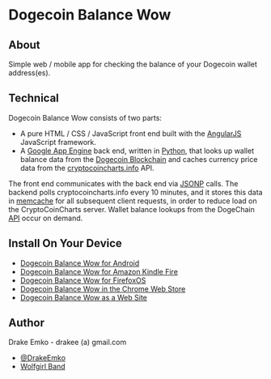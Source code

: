 # Dogecoin Balance Wow

## About
Simple web / mobile app for checking the balance of your Dogecoin wallet address(es).

## Technical
Dogecoin Balance Wow consists of two parts:
* A pure HTML / CSS / JavaScript front end built with the [AngularJS](http://angularjs.org/) JavaScript framework.
* A [Google App Engine](https://developers.google.com/appengine/) back end, written in [Python](http://www.python.org/), that looks up wallet balance data from the [Dogecoin Blockchain](https://dogechain.info/chain/Dogecoin) and caches currency price data from the [cryptocoincharts.info](http://www.cryptocoincharts.info/) API.

The front end communicates with the back end via [JSONP](http://en.wikipedia.org/wiki/JSONP) calls. The backend polls cryptocoincharts.info every 10 minutes, and it stores this data in [memcache](https://developers.google.com/appengine/docs/python/memcache/) for all subsequent client requests, in order to reduce load on the CryptoCoinCharts server. Wallet balance lookups from the DogeChain [API](https://dogechain.info/chain/Dogecoin/q) occur on demand.

## Install On Your Device
* [Dogecoin Balance Wow for Android](https://play.google.com/store/apps/details?id=net.edrake.dogecoinbalancewow)
* [Dogecoin Balance Wow for Amazon Kindle Fire](http://www.amazon.com/Drake-Emko-Dogecoin-Balance-Wow/dp/B00ISNBWEY)
* [Dogecoin Balance Wow for FirefoxOS](https://marketplace.firefox.com/app/dogecoin-balance-wow)
* [Dogecoin Balance Wow in the Chrome Web Store](https://chrome.google.com/webstore/detail/dogecoin-balance-wow/mbldbbdmcmpelfakglhfafgiopeepnob)
* [Dogecoin Balance Wow as a Web Site](http://d2kg4h6gsenx6a.cloudfront.net/main.html)

## Author
Drake Emko - drakee (a) gmail.com
* [@DrakeEmko](https://twitter.com/DrakeEmko)
* [Wolfgirl Band](http://wolfgirl.bandcamp.com/)

